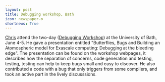 ```yaml
---
layout: post
title: Debugging workshop, Bath
icon: newspaper-o
shortnews: True
---
```


[Chris](bio/chris.html) attend the two-day ([Debugging Workshop](http:/https://sites.google.com/site/debuggingnumericalsoftware/home)) at the University of Bath, June 4-5. He gave a presentation entitled  "Butterflies, Bugs and Building an Atomospheric model for Exascale computing: Debugging at the bleeding edge". The presentation can be found on the workshop webpages, it describes how the separation of concerns, code generation and testing, testing, testing can help to keep bugs small and easy to discover. He also contributed a code with a bug that only triggers from some compilers, and took an active part in the lively discusssions.